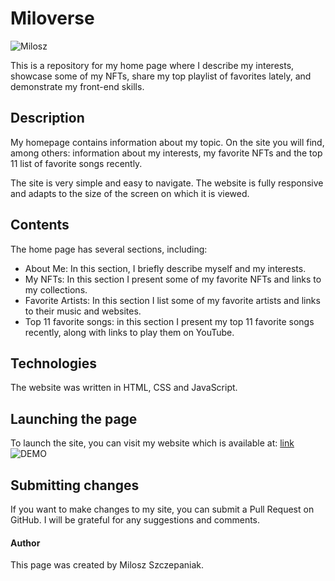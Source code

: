 # Miloverse

![Milosz](https://pbs.twimg.com/profile_images/443374604317229056/UvHpzPuV_400x400.jpeg)

This is a repository for my home page where I describe my interests, showcase some of my NFTs, share my top playlist of favorites lately, and demonstrate my front-end skills.

## Description
My homepage contains information about my topic. On the site you will find, among others: information about my interests, my favorite NFTs and the top 11 list of favorite songs recently.

The site is very simple and easy to navigate. The website is fully responsive and adapts to the size of the screen on which it is viewed.

## Contents
The home page has several sections, including:
- About Me: In this section, I briefly describe myself and my interests.
- My NFTs: In this section I present some of my favorite NFTs and links to my collections.
- Favorite Artists: In this section I list some of my favorite artists and links to their music and websites.
- Top 11 favorite songs: in this section I present my top 11 favorite songs recently, along with links to play them on YouTube.

## Technologies
The website was written in HTML, CSS and JavaScript.

## Launching the page
To launch the site, you can visit my website which is available at: [link](https://batsnuff.github.io/homepage/)
![DEMO](../images/Animation.gif)


## Submitting changes
If you want to make changes to my site, you can submit a Pull Request on GitHub. I will be grateful for any suggestions and comments.

#### Author
This page was created by Milosz Szczepaniak.
